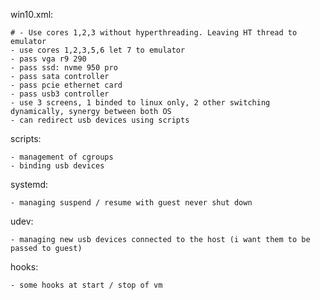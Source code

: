 win10.xml:

    # - Use cores 1,2,3 without hyperthreading. Leaving HT thread to emulator
    - use cores 1,2,3,5,6 let 7 to emulator
    - pass vga r9 290
    - pass ssd: nvme 950 pro
    - pass sata controller
    - pass pcie ethernet card
    - pass usb3 controller
    - use 3 screens, 1 binded to linux only, 2 other switching dynamically, synergy between both OS
    - can redirect usb devices using scripts

scripts:

    - management of cgroups
    - binding usb devices

systemd:

    - managing suspend / resume with guest never shut down

udev:

    - managing new usb devices connected to the host (i want them to be passed to guest)

hooks:

    - some hooks at start / stop of vm
